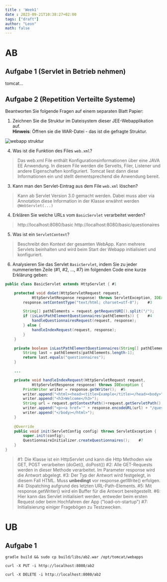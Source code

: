 ```yaml
---
title : 'Week1'
date : 2023-09-21T10:38:27+02:00
tags: ["draft"]
author: "Leon"
math: false
---
```


# AB

## Aufgabe 1 (Servlet in Betrieb nehmen)

tomcat...

## Aufgabe 2 (Repetition Verteilte Systeme)

Beantworten Sie folgende Fragen auf einem separaten Blatt Papier:

1.	Zeichnen Sie die Struktur im Dateisystem dieser JEE-Webapplikation auf. <br>
      **Hinweis**: Öffnen sie die WAR-Datei - das ist die gefragte Struktur.

![webapp struktur](/webfr/webapp_struktur.png)

4. Was ist die Funktion des Files `web.xml`?
> Das web.xml File enthält Konfigurationsinformationen über eine JAVA EE Anwendung. In diesem File werden die Servelts, Filer, Listener und andere Eigenschaften konfiguriert.
> Tomcat liest dann diese Informationen ein und stellt dementsprechend die Anwendung bereit.

3. Kann man den Servlet-Eintrag aus dem File `web.xml` löschen?
> Kann ab Servlet Version 3.0 gemacht werden. Dabei muss aber via Annotation diese Information in der Klasse erwähnt werden
> `@WebServlet(...)`

4. Erklären Sie welche URLs vom `BasicServlet` verarbeitet werden?
> http://localhost:8080/basic
> http://localhost:8080/basic/questionaires

5. Was ist ein `ServletContext`?
> Beschreibt den Kontext der gesamten WebApp. 
> Kann mehrere Servlets beinhalten und wird beim Start der Webapp initialisiert und konfiguriert. 

6. Analysieren Sie das Servlet `BasicServlet`, indem Sie zu jeder nummerierten Zeile (#1, #2, ..., #7) im folgenden Code eine kurze Erklärung geben:


```java
public class BasicServlet extends HttpServlet {	#1 

	protected void doGet(HttpServletRequest request,
			HttpServletResponse response) throws ServletException, IOException {	#2
		response.setContentType("text/html; charset=utf-8");	#3

		String[] pathElements = request.getRequestURI().split("/");
		if (isLastPathElementQuestionnaires(pathElements)) {	#4
			handleQuestionnairesRequest(request, response);
		} else {
			handleIndexRequest(request, response);
		}
	}

	private boolean isLastPathElementQuestionnaires(String[] pathElements) {
		String last = pathElements[pathElements.length-1];
		return last.equals("questionnaires");
	}

	...

	private void handleIndexRequest(HttpServletRequest request,
			HttpServletResponse response) throws IOException {
		PrintWriter writer = response.getWriter();	#5
		writer.append("<html><head><title>Example</title></head><body>");
		writer.append("<h3>Welcome</h3>");
		String url = request.getContextPath()+request.getServletPath();
		writer.append("<p><a href='" + response.encodeURL(url) + "/questionnaires'>All Questionnaires</a></p>");
		writer.append("</body></html>");
	}
	
	@Override
	public void init(ServletConfig config) throws ServletException {	#6
		super.init(config);
		QuestionnaireInitializer.createQuestionnaires();	#7
	}
}
```

> #1: Die Klasse ist ein HttpServlet und kann die Http Methoden wie GET, POST verarbeiten (doGet(), doPost())
> #2: Alle GET-Requests werden in dieser Methode verarbeitet. Im Parameter response wird die Antwort abgelegt.
> #3: Der Typ der Antwort wird festgelegt, in diesem Fall HTML. Muss **unbedingt** vor response.getWrite() erfolgen.
> #4: Dispatching aufgrund des letzten URL-Path-Elements.
> #5: Mit response.getWriter() wird ein Buffer für die Antwort bereitgestellt.
> #6: Hier kann das Servlet initialisiert werden, entweder beim ersten Request oder beim Hochfahren der App ("load-on-startup")
> #7: Initialisierung einiger Fragebögen zu Testzwecken.


# UB

## Aufgabe 1

`gradle build && sudo cp build/libs/ab2.war /opt/tomcat/webapps`

`curl -X PUT -i http://localhost:8080/ab2`

`curl -X DELETE -i http://localhost:8080/ab2`
